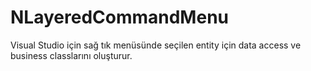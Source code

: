 # NLayeredCommandMenu
Visual Studio için sağ tık menüsünde seçilen entity için data access ve business classlarını oluşturur.
